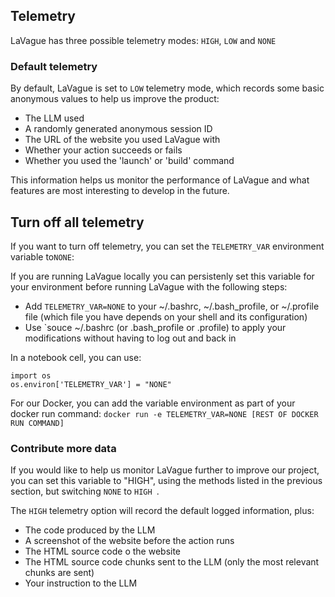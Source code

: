 ## Telemetry

LaVague has three possible telemetry modes: `HIGH`, `LOW` and `NONE`

### Default telemetry

By default, LaVague is set to `LOW` telemetry mode, which records some basic anonymous values to help us improve the product:

- The LLM used
- A randomly generated anonymous session ID
- The URL of the website you used LaVague with
- Whether your action succeeds or fails
- Whether you used the 'launch' or 'build' command

This information helps us monitor the performance of LaVague and what features are most interesting to develop in the future.

## Turn off all telemetry

If you want to turn off telemetry, you can set the `TELEMETRY_VAR` environment variable to`NONE`:

If you are running LaVague locally you can persistenly set this variable for your environment before running LaVague with the following steps:
- Add `TELEMETRY_VAR=NONE` to your ~/.bashrc, ~/.bash_profile, or ~/.profile file (which file you have depends on your shell and its configuration)
- Use `souce ~/.bashrc (or .bash_profile or .profile) to apply your modifications without having to log out and back in

In a notebook cell, you can use:
```
import os
os.environ['TELEMETRY_VAR'] = "NONE"
```

For our Docker, you can add the variable environment as part of your docker run command:
`docker run -e TELEMETRY_VAR=NONE [REST OF DOCKER RUN COMMAND]`

### Contribute more data

If you would like to help us monitor LaVague further to improve our project, you can set this variable to "HIGH", using the methods listed in the previous section, but switching `NONE` to `HIGH `.

The `HIGH` telemetry option will record the default logged information, plus:
- The code produced by the LLM
- A screenshot of the website before the action runs
- The HTML source code o the website
- The HTML source code chunks sent to the LLM (only the most relevant chunks are sent)
- Your instruction to the LLM